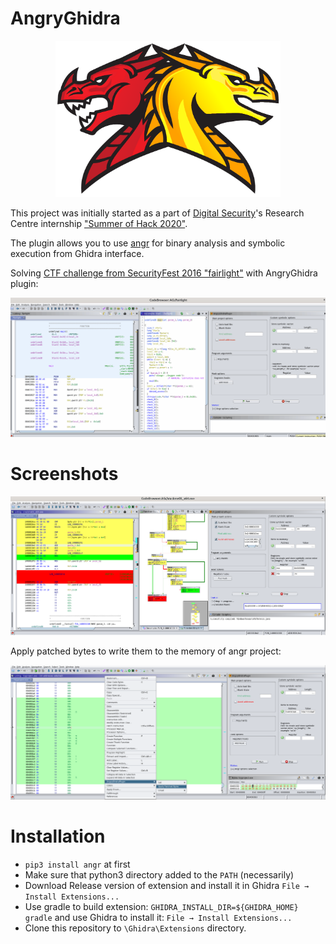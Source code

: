 # AngryGhidra

<p align="center"><img src="./images/angryGhidraIcon.png" width="360" height="250">

This project was initially started as a part of [Digital Security](https://github.com/DSecurity)'s Research Centre internship ["Summer of Hack 2020"](https://dsec.ru/about/summerofhack/).

The plugin allows you to use [angr](https://github.com/angr/angr) for binary analysis and symbolic execution from Ghidra interface.

Solving [CTF challenge from SecurityFest 2016 "fairlight"](https://github.com/angr/angr-doc/blob/master/examples/securityfest_fairlight/fairlight) with AngryGhidra plugin:

![AngryGhidra Plugin](./images/AngryGhidraPlugin.gif)

# Screenshots

![AngryGhidraView](./images/AngryGhidraView.png)

Apply patched bytes to write them to the memory of angr project:

![ApplyPatchedBytes](./images/ApplyPatchedBytes.png)

# Installation
  
- `pip3 install angr` at first
- Make sure that python3 directory added to the `PATH` (necessarily)
- Download Release version of extension and install it in Ghidra `File → Install Extensions...` 
- Use gradle to build extension: `GHIDRA_INSTALL_DIR=${GHIDRA_HOME} gradle` and use Ghidra to install it: `File → Install Extensions...` 
- Clone this repository to `\Ghidra\Extensions` directory.







